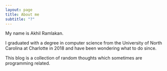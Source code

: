 ```yaml
---
layout: page
title: About me
subtitle: "?"
---
```


My name is Akhil Ramlakan. 

I graduated with a degree in computer science from the University of North Carolina 
at Charlotte in 2018 and have been wondering what to do since.

This blog is a collection of random thoughts which sometimes are programming related.
